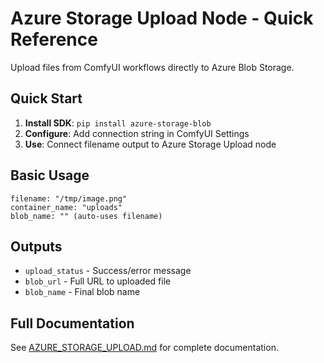 # Azure Storage Upload Node - Quick Reference

Upload files from ComfyUI workflows directly to Azure Blob Storage.

## Quick Start

1. **Install SDK**: `pip install azure-storage-blob`
2. **Configure**: Add connection string in ComfyUI Settings
3. **Use**: Connect filename output to Azure Storage Upload node

## Basic Usage

```
filename: "/tmp/image.png"
container_name: "uploads"
blob_name: "" (auto-uses filename)
```

## Outputs

-   `upload_status` - Success/error message
-   `blob_url` - Full URL to uploaded file
-   `blob_name` - Final blob name

## Full Documentation

See [AZURE_STORAGE_UPLOAD.md](./AZURE_STORAGE_UPLOAD.md) for complete documentation.

